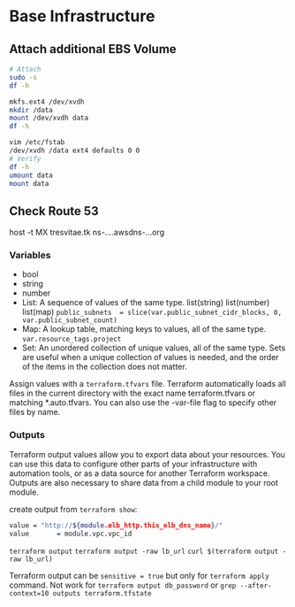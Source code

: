 # Base Infrastructure

## Attach additional EBS Volume
```bash
# Attach
sudo -s
df -h

mkfs.ext4 /dev/xvdh
mkdir /data
mount /dev/xvdh data
df -h

vim /etc/fstab
/dev/xvdh /data ext4 defaults 0 0
# Verify
df -h
umount data
mount data
```

## Check Route 53
host -t MX tresvitae.tk ns-....awsdns-...org


### Variables

- bool
- string
- number
- List: A sequence of values of the same type.
list(string) list(number) list(map)
`public_subnets  = slice(var.public_subnet_cidr_blocks, 0, var.public_subnet_count)`
- Map: A lookup table, matching keys to values, all of the same type.
`var.resource_tags.project`
- Set: An unordered collection of unique values, all of the same type. Sets are useful when a unique collection of values is needed, and the order of the items in the collection does not matter.

Assign values with a `terraform.tfvars` file. Terraform automatically loads all files in the current directory with the exact name terraform.tfvars or matching *.auto.tfvars. You can also use the -var-file flag to specify other files by name.

### Outputs
Terraform output values allow you to export data about your resources. You can use this data to configure other parts of your infrastructure with automation tools, or as a data source for another Terraform workspace. Outputs are also necessary to share data from a child module to your root module.

create output from `terraform show`:
```sh
value = "http://${module.elb_http.this_elb_dns_name}/"
value       = module.vpc.vpc_id

```
`terraform output`
`terraform output -raw lb_url`
`curl $(terraform output -raw lb_url)`

Terraform output can be `sensitive = true` but only for `terraform apply` command. Not work for `terraform output db_password` or `grep --after-context=10 outputs terraform.tfstate`
